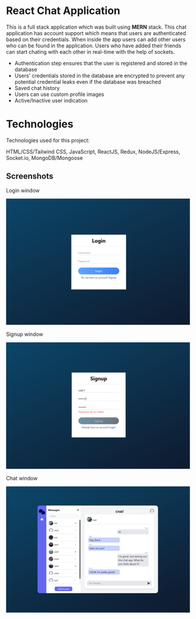 # React Chat Application

This is a full stack application which was built using **MERN** stack.
This chat application has account support which means that users are authenticated based on their credentials.
When inside the app users can add other users who can be found in the application.
Users who have added their friends can start chating with each other in real-time with the help of sockets.

- Authentication step ensures that the user is registered and stored in the database
- Users' credentials stored in the database are encrypted to prevent any potential credential leaks even if the database was breached
- Saved chat history
- Users can use custom profile images
- Active/Inactive user indication

# Technologies

Technologies used for this project:

HTML/CSS/Tailwind CSS, JavaScript, ReactJS, Redux, NodeJS/Express, Socket.io, MongoDB/Mongoose

## Screenshots

Login window

![login](./screenshots/Login.png)

Signup window

![signup](./screenshots/Signup.png)

Chat window

![chat window](./screenshots/chat_design.png)
